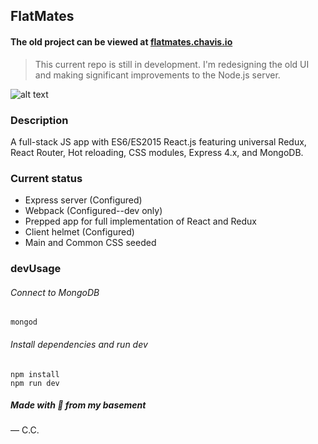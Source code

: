 ## FlatMates

#### The old project can be viewed at [flatmates.chavis.io](http://flatmates.chavis.io)
> This current repo is still in development. I'm redesigning the old UI and making significant improvements to the Node.js server.

![alt text](https://d3brgjqtir64ox.cloudfront.net/fm-bg.png "FlatMates")

### Description
A full-stack JS app with ES6/ES2015 React.js featuring universal Redux, React Router, Hot reloading, CSS modules, Express 4.x, and MongoDB.


### Current status
* Express server (Configured)
* Webpack (Configured--dev only)
* Prepped app for full implementation of React and Redux
* Client helmet (Configured)
* Main and Common CSS seeded

### devUsage

###### Connect to MongoDB

```
mongod

```
###### Install dependencies and run dev
```
npm install
npm run dev

```

##### Made with 💚 from my basement 
— C.C.